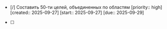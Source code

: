 - [/] Составить 50-ти целей, объединенных по областям  [priority:: high]  [created:: 2025-09-27]  [start:: 2025-09-27]  [due:: 2025-09-29]
- [ ] 